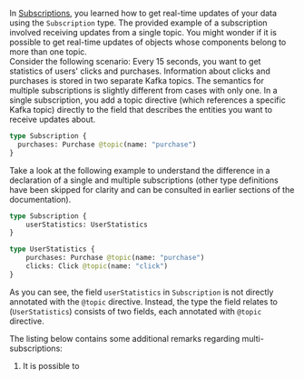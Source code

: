 In [Subscriptions](subscriptions.md), you learned
how to get real-time updates of your data
using the `Subscription` type. The provided example
of a subscription involved receiving updates from a
single topic. You might wonder if it is possible
to get real-time updates of objects whose components belong to more
than one topic.  
Consider the following scenario: Every 15 seconds,
you want to get statistics of users' clicks and purchases.
Information about clicks and purchases is stored in two separate Kafka topics.
The semantics for multiple subscriptions is slightly different from cases with only one.
In a single subscription, you add a topic directive (which references a specific Kafka topic)
directly to the field that describes the entities you want to receive updates about.
```graphql title="schema.gql"
type Subscription {
  purchases: Purchase @topic(name: "purchase")
}
```
Take a look at the following example to understand the difference in a declaration of a single and multiple
subscriptions (other type definitions have been skipped for clarity and can be consulted in earlier sections of the
documentation).
```graphql title="schema.gql"
type Subscription {
    userStatistics: UserStatistics
}

type UserStatistics {
    purchases: Purchase @topic(name: "purchase")
    clicks: Click @topic(name: "click")
}
```
As you can see, the field `userStatistics` in `Subscription` is not directly annotated with the `@topic` directive.
Instead, the type the field relates to (`UserStatistics`) consists of two fields, each annotated with `@topic` 
directive.



The listing below contains some additional remarks regarding multi-subscriptions:
1. It is possible to 
